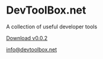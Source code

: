 # DevToolBox.net
A collection of useful developer tools

[Download v0.0.2](https://pub-7d9510c46c8a4a259f77309bd0cd5518.r2.dev/devtoolbox-v0.0.2.zip)

[info@devtoolbox.net](mailto:info@devtoolbox.net)
